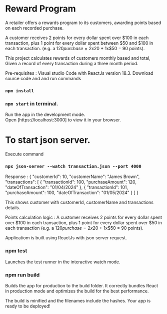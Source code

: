 # Reward Program
A retailer offers a rewards program to its customers, awarding points based on each recorded purchase.

A customer receives 2 points for every dollar spent over $100 in each transaction, plus 1 point for every dollar spent between $50 and $100 in each transaction. (e.g. a $120 purchase = 2x$20 + 1x$50 = 90 points).

This project calculates rewards of customers monthly based and total, Given a record of every transaction during a three month period.

Pre-requisites : Visual studio Code with ReactJs version 18.3. Download source code and and run commands

### `npm install`

### `npm start` in terminal.

Run the app in the development mode.\
Open [https://localhost:3000] to view it in your browser.

# To start json server.

Execute command

### `npx json-server --watch transaction.json --port 4000`

Response : {
"customerId": 10,
"customerName": "James Brown",
"transactions": [
{
"transactionId": 100,
"purchaseAmount": 120,
"dateOfTransaction": "01/04/2024"
},
{
"transactionId": 101,
"purchaseAmount": 100,
"dateOfTransaction": "01/05/2024"
}
]
}

This shows customer with customerId, customerName and transactions details.

Points calculation logic : A customer receives 2 points for every dollar spent over $100 in each transaction, plus 1 point for every dollar spent over $50 in each transaction (e.g. a $120 purchase = 2x$20 + 1x$50 = 90 points).

Applicatiom is built using ReactJs with json server request.

### npm test
Launches the test runner in the interactive watch mode.

### npm run build
Builds the app for production to the build folder.
It correctly bundles React in production mode and optimizes the build for the best performance.

The build is minified and the filenames include the hashes.
Your app is ready to be deployed!
